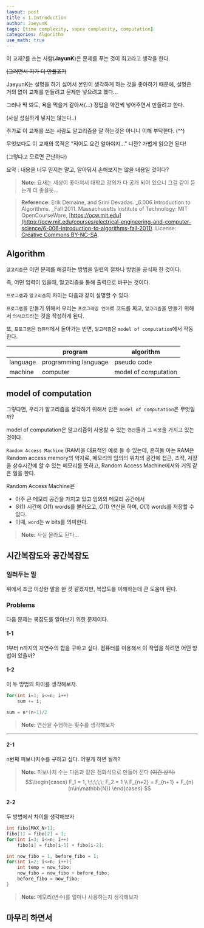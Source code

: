 ```yaml
---
layout: post
title : 1.Introduction
author: JaeyunK
tags: [time complexity, sapce complexity, computation]
categories: Algorithm
use_math: true
---
```



이 교재?를 쓰는 사람(**JayunK**)은 문제를 푸는 것이 최고라고 생각을 한다.  

~~(그러면서 지가 더 안풀죠?)~~

JaeyunK는 설명을 하기 싫어서 본인이 생각하게 하는 것을 좋아하기 때문에, 설명은 거의 없이 교재를 만들려고 문제만 넣으려고 했다…

그러나 딱 봐도, 욕을 먹을거 같아서(...) 정답을 약간씩 넣어주면서 만들려고 한다.

(사실 성실하게 넣지는 않는다..)

추가로 이 교재를 쓰는 사람도 알고리즘을 잘 하는것은 아니니 이해 부탁한다. (^^)

무엇보다도 이 교재의 목적은 ”적어도 요건 알아야지…” 니깐? 가볍게 읽으면 된다! 

(그렇다고 모르면 곤난하다)

요약 : 내용을 너무 믿지는 말고, 알아둬서 손해보지는 않을 내용일 것이다?

> **Note:** 요새는 세상이 좋아져서 대학교 강의가 다 공개 되어 있으니 그걸 같이 듣는게 더 좋을듯…

> **Reference:** Erik Demaine, and Srini Devadas. _6.006 Introduction to Algorithms. _Fall 2011. Massachusetts Institute of Technology: MIT OpenCourseWare, [https://ocw.mit.edu](https://ocw.mit.edu/courses/electrical-engineering-and-computer-science/6-006-introduction-to-algorithms-fall-2011). License: [Creative Commons BY-NC-SA](https://creativecommons.org/licenses/by-nc-sa/4.0/). 

## Algorithm

`알고리즘`은 어떤 문제를 해결하는 방법을 일련의 절차나 방법을 공식화 한 것이다.

즉, 어떤 입력이 있을때, 알고리즘을 통해 출력으로 바꾸는 것이다.

`프로그램`과 `알고리즘`의 차이는 다음과 같이 설명할 수 있다.

`프로그램`을 만들기 위해서 우리는 `프로그래밍 언어`로 코드를 짜고, `알고리즘`을 만들기 위해서 `의사코드`라는 것을 작성하게 된다.

또, `프로그램`은 `컴퓨터`에서 돌아가는 반면, `알고리즘`은 `model of computation`에서 작동한다.



|        |      program       |       algorithm    |
|--------|--------------------|--------------------| 
|language|programming language|pseudo code         |
|machine |computer            |model of computation|




## model of computation

그렇다면, 우리가 알고리즘을 생각하기 위해서 만든 `model of computation`은 무엇일까?

model of computation은 알고리즘이 사용할 수 있는 `연산`들과 그 `비용`을 가지고 있는 것이다.

`Random Access Machine` (RAM)을 대표적인 예로 들 수 있는데, 흔히들 아는 RAM은 Random access memory의 약자로, 메모리의 임의의 위치의 공간에 접근, 조작, 저장을 상수시간에 할 수 있는 메모리를 뜻하고, Random Access Machine에서와 거의 같은 일을 한다. 

Random Access Machine은 



-  아주 큰 메모리 공간을 가지고 있고 임의의 메모리 공간에서
-   $\Theta(1)$ 시간에 $O(1)$ words를 불러오고, $O(1)$ 연산을 하며, $O(1)$ words를 저장할 수 있다. 
-   이때, `word`는 w bits를 의미한다.

> **Note:**  사실 몰라도 된다...




## 시간복잡도와 공간복잡도


### 일러두는 말

위에서 조금 이상한 말을 한 것 같겠지만, 복잡도를 이해하는데 큰 도움이 된다.


### Problems

다음 문제는 복잡도를 알아보기 위한 문제이다.


#### 1-1

1부터 n까지의 자연수의 합을 구하고 싶다. 컴퓨터를 이용해서 이 작업을 하려면 어떤 방법이 있을까?


#### 1-2

이 두 방법의 차이를 생각해보자.


``` c++
for(int i=1; i<=n; i++)
    sum += i;
```



``` c++
sum = n*(n+1)/2
```


> **Note:** 연산을 수행하는 횟수를 생각해보자

----

#### 2-1

n번째 피보나치수를 구하고 싶다. 어떻게 하면 될까?
> **Note:** 피보나치 수는 다음과 같은 점화식으로 만들어 진다 ~~(이건 상식)~~
> $$\begin{cases}
> F_1 = 1, \;\;\;\;\; F_2 = 1 \\
> F_{n+2} = F_{n+1} +  F_{n}    (n\in\mathbb{N})
>\end{cases} $$ 


#### 2-2

두 방법에서 차이를 생각해보자


``` c++
int fibo[MAX_N+1];
fibo[1] = fibo[2] = 1;
for(int i=3; i<=n; i++)
    fibo[i] = fibo[i-1] + fibo[i-2];
```



``` c++
int now_fibo = 1, before_fibo = 1;
for(int i=2; i<=n; i++){
    int temp = now_fibo;
    now_fibo = now_fibo + before_fibo;
    before_fibo = now_fibo;
}
```


> **Note:** 메모리(변수)를 얼마나 사용하는지 생각해보자

## 마무리 하면서


